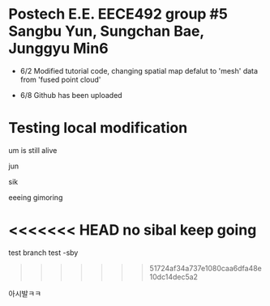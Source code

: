 # Postech E.E. EECE492 group #5 Sangbu Yun, Sungchan Bae, Junggyu Min6

- 6/2	Modified tutorial code, changing spatial map defalut to 'mesh' data from 'fused point cloud'

- 6/8	Github has been uploaded

# Testing local modification

um is still alive

jun

sik

eeeing gimoring

<<<<<<< HEAD
no sibal keep going
=======
test branch test -sby
>>>>>>> 51724af34a737e1080caa6dfa48e10dc14dec5a2


아시발ㅋㅋ
